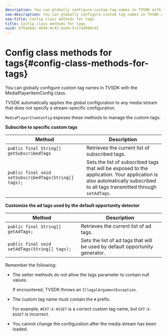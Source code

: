 ```yaml
---
description: You can globally configure custom tag names in TVSDK with the MediaPlayerItemConfig class.
seo-description: You can globally configure custom tag names in TVSDK with the MediaPlayerItemConfig class.
seo-title: Config class methods for tags
title: Config class methods for tags
uuid: b75aebac-4b94-4c42-bed4-3c17ad989cd1
---
```


# Config class methods for tags{#config-class-methods-for-tags}

You can globally configure custom tag names in TVSDK with the MediaPlayerItemConfig class.

TVSDK automatically applies the global configuration to any media stream that does not specify a stream-specific configuration.

`MediaPlayerItemConfig` exposes these methods to manage the custom tags:  

**Subscribe to specific custom tags**

|Method|Description|
|--- |--- |
|`public final String[] getSubscribedTags`|Retrieves the current list of subscribed tags.|
|`public final void setSubscribedTags(String[] tags);`|Sets the list of subscribed tags that will be exposed to the application.  Your application is also automatically subscribed to all tags transmitted through `setAdTags`.|

**Customize the ad tags used by the default opportunity detector**

|Method|Description|
|--- |--- |
|`public final String[] getAdTags;`|Retrieves the current list of ad tags.|
|`public final void setAdTags(String[] tags);`|Sets the list of ad tags that will be used by default opportunity generator.|

Remember the following:

* The setter methods do not allow the tags parameter to contain null values.

  If encountered, TVSDK throws an `IllegalArgumentException`. 
* The custom tag name must contain the `#` prefix.

  For example, `#EXT-X-ASSET` is a correct custom tag name, but `EXT-X-ASSET` is incorrect. 

* You cannot change the configuration after the media stream has been loaded.
